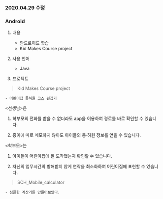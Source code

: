 ### 2020.04.29 수정

### Android

1. 내용
    
    - 안드로이드 학습
    - Kid Makes Course project

2. 사용 언어

    - Java

3. 프로젝트

> Kid Makes Course project
    
    - 어린이집 등하원 코스 편집기

   <선생님>은 
   1. 학부모의 전화를 받을 수 없더라도 app을 이용하여 경로를 바로 확인할 수 있습니다.

   2. 종이에 따로 메모하지 않아도 아이들의 등·하원 정보를 얻을 수 있습니다.

   <학부모>는 
   1. 아이들이 어린이집에 잘 도착했는지 확인할 수 있습니다.

   2. 자신의 업무시간의 방해받지 않게 연락을 최소화하여 어린이집에 표현할 수 있습니다.

> SCH_Mobile_calculator 

    - 심플한 계산기를 만들어보았다.

